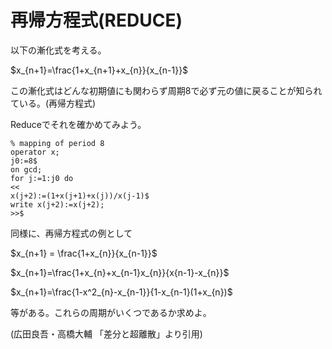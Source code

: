# 再帰方程式(REDUCE)

以下の漸化式を考える。

$x_{n+1}=\frac{1+x_{n+1}+x_{n}}{x_{n-1}}$

この漸化式はどんな初期値にも関わらず周期8で必ず元の値に戻ることが知られている。(再帰方程式)

Reduceでそれを確かめてみよう。

```
% mapping of period 8
operator x;
j0:=8$
on gcd;
for j:=1:j0 do
<<
x(j+2):=(1+x(j+1)+x(j))/x(j-1)$
write x(j+2):=x(j+2);
>>$
```

同様に、再帰方程式の例として

$x_{n+1} = \frac{1+x_{n}}{x_{n-1}}$

$x_{n+1}=\frac{1+x_{n}+x_{n-1}x_{n}}{x{n-1}-x_{n}}$

$x_{n+1}=\frac{1-x^2_{n}-x_{n-1}}{1-x_{n-1}(1+x_{n})$

等がある。これらの周期がいくつであるか求めよ。

(広田良吾・高橋大輔 「差分と超離散」より引用)
